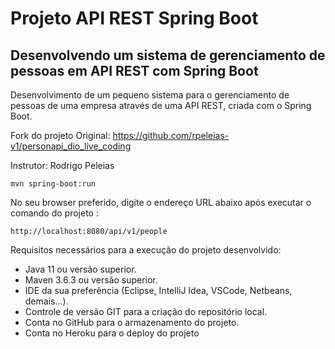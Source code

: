 <h1> Projeto API REST Spring Boot</h1>
<h2>Desenvolvendo um sistema de gerenciamento de pessoas em API REST com Spring Boot</h2>

Desenvolvimento de um pequeno sistema para o gerenciamento de pessoas de uma empresa através de uma API REST, criada com o Spring Boot.

Fork do projeto Original:
https://github.com/rpeleias-v1/personapi_dio_live_coding

Instrutor: 
Rodrigo Peleias


```shell script
mvn spring-boot:run 
```

No seu browser preferido, digite o endereço URL abaixo após executar o comando do projeto :

```
http://localhost:8080/api/v1/people
```


Requisitos necessários para a execução do projeto desenvolvido:

* Java 11 ou versão superior.
* Maven 3.6.3 ou versão superior.
* IDE da sua preferência (Eclipse, IntelliJ Idea, VSCode, Netbeans, demais...).
* Controle de versão GIT para a criação do repositório local.
* Conta no GitHub para o armazenamento do projeto.
* Conta no Heroku para o deploy do projeto
